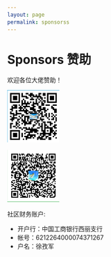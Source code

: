```yaml
---
layout: page
permalink: sponsorss
---
```


# Sponsors 赞助

欢迎各位大佬赞助！

<a href="/images/alipayimg.jpg"> </a><img src="images/alipayimg.jpg" alt="扫码支持" title="扫一扫" width="120" height="120"/>


<a href="/images/wepayimg.jpg"> </a><img src="/images/weipayimg.jpg" alt="支付宝" width="120" height="120" />



社区财务账户:

 * 开户行：中国工商银行西丽支行
 * 帐号：6212264000074371267
 * 户名：徐孜军
